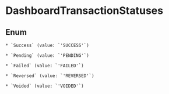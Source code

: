 # DashboardTransactionStatuses




## Enum


    * `Success` (value: `'SUCCESS'`)

    * `Pending` (value: `'PENDING'`)

    * `Failed` (value: `'FAILED'`)

    * `Reversed` (value: `'REVERSED'`)

    * `Voided` (value: `'VOIDED'`)


